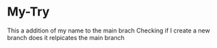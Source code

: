 # My-Try

This a addition of my name to the main brach
Checking if I create a new branch does it relpicates the main branch
